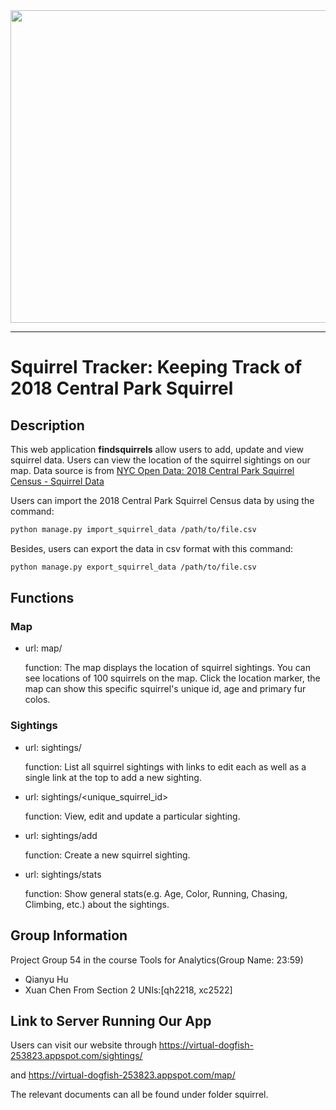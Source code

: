 <div align="center">
  <img src="https://ichef.bbci.co.uk/news/976/cpsprodpb/D6E6/production/_109241055_mediaitem109241054.jpg" width = "651" height = "500">
</div>

-----------------

# Squirrel Tracker: Keeping Track of 2018 Central Park Squirrel


## Description
This web application **findsquirrels** allow users to add, update and view squirrel data. Users can view the location of the squirrel sightings on our map. Data source is from <a href='https://data.cityofnewyork.us/Environment/2018-Central-Park-Squirrel-Census-Squirrel-Data/vfnx-vebw'>NYC Open Data: 2018 Central Park Squirrel Census - Squirrel Data</a>

Users can import the 2018 Central Park Squirrel Census data by using the command:
```sh
python manage.py import_squirrel_data /path/to/file.csv
```

Besides, users can export the data in csv format with this command:
```sh
python manage.py export_squirrel_data /path/to/file.csv
```

## Functions

### Map
  - url: map/
  
    function: The map displays the location of squirrel sightings. You can see locations of 100 squirrels on the map. Click the location marker, the map can show this specific squirrel's unique id, age and primary fur colos.

### Sightings
  - url: sightings/
  
    function: List all squirrel sightings with links to edit each as well as a single link at the top to add a new sighting.
    
  - url: sightings/<unique_squirrel_id>
  
    function: View, edit and update a particular sighting.
    
  - url: sightings/add
  
    function: Create a new squirrel sighting.
    
  - url: sightings/stats
  
    function: Show general stats(e.g. Age, Color, Running, Chasing, Climbing, etc.) about the sightings. 
       


## Group Information
Project Group 54 in the course Tools for Analytics(Group Name: 23:59)
  - Qianyu Hu
  - Xuan Chen
From Section 2
UNIs:[qh2218, xc2522]

## Link to Server Running Our App

Users can visit our website through https://virtual-dogfish-253823.appspot.com/sightings/

and https://virtual-dogfish-253823.appspot.com/map/

The relevant documents can all be found under folder squirrel.


